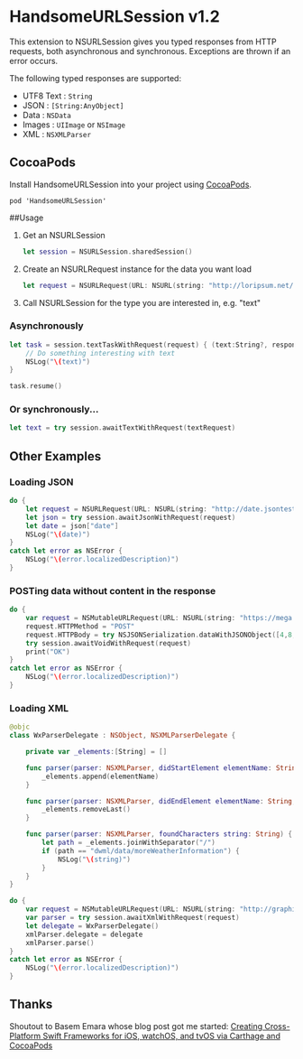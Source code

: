 # HandsomeURLSession v1.2

This extension to NSURLSession gives you typed responses from HTTP requests, both asynchronous and synchronous. Exceptions are thrown if an error occurs.

The following typed responses are supported:

* UTF8 Text : `String`
* JSON : `[String:AnyObject]`
* Data : `NSData`
* Images : `UIImage` or `NSImage`
* XML : `NSXMLParser`

## CocoaPods

Install HandsomeURLSession into your project using [CocoaPods](https://cocoapods.org).

    pod 'HandsomeURLSession'

##Usage

1. Get an NSURLSession

    ```swift
    let session = NSURLSession.sharedSession()
    ```

2. Create an NSURLRequest instance for the data you want load

    ```swift
    let request = NSURLRequest(URL: NSURL(string: "http://loripsum.net/api/plaintext")!)
    ```

3. Call NSURLSession for the type you are interested in, e.g. "text"

### Asynchronously

```swift
let task = session.textTaskWithRequest(request) { (text:String?, response:NSHTTPURLResponse?, error:NSError?) in
    // Do something interesting with text
    NSLog("\(text)")
}

task.resume()
```

### Or synchronously...

```swift
let text = try session.awaitTextWithRequest(textRequest)
```

## Other Examples

### Loading JSON

```swift
do {
    let request = NSURLRequest(URL: NSURL(string: "http://date.jsontest.com/")!)
    let json = try session.awaitJsonWithRequest(request)
    let date = json["date"]
    NSLog("\(date)")
}
catch let error as NSError {
    NSLog("\(error.localizedDescription)")
}
```

### POSTing data without content in the response

```swift
do {
    var request = NSMutableURLRequest(URL: NSURL(string: "https://mega.lotto/api")!)
    request.HTTPMethod = "POST"
    request.HTTPBody = try NSJSONSerialization.dataWithJSONObject([4,8,15,16,23,42], options: [])
    try session.awaitVoidWithRequest(request)
    print("OK")
}
catch let error as NSError {
    NSLog("\(error.localizedDescription)")
}
```

### Loading XML

```swift
@objc
class WxParserDelegate : NSObject, NSXMLParserDelegate {

    private var _elements:[String] = []

    func parser(parser: NSXMLParser, didStartElement elementName: String, namespaceURI: String?, qualifiedName qName: String?, attributes attributeDict: [String : String]) {
        _elements.append(elementName)
    }

    func parser(parser: NSXMLParser, didEndElement elementName: String, namespaceURI: String?, qualifiedName qName: String?) {
        _elements.removeLast()
    }

    func parser(parser: NSXMLParser, foundCharacters string: String) {
        let path = _elements.joinWithSeparator("/")
        if (path == "dwml/data/moreWeatherInformation") {
            NSLog("\(string)")
        }
    }
}

do {
    var request = NSMutableURLRequest(URL: NSURL(string: "http://graphical.weather.gov/xml/sample_products/browser_interface/ndfdXMLclient.php?whichClient=NDFDgen&lat=38.99&lon=-77.01")!)
    var parser = try session.awaitXmlWithRequest(request)
    let delegate = WxParserDelegate()
    xmlParser.delegate = delegate
    xmlParser.parse()
}
catch let error as NSError {
    NSLog("\(error.localizedDescription)")
}
```

## Thanks

Shoutout to Basem Emara whose blog post got me started: [Creating Cross-Platform Swift Frameworks for iOS, watchOS, and tvOS via Carthage and CocoaPods](http://basememara.com/creating-cross-platform-swift-frameworks-ios-watchos-tvos-via-carthage-cocoapods/)

